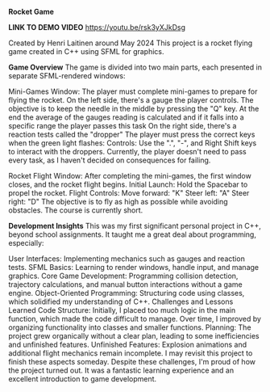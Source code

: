 **Rocket Game**

**LINK TO DEMO VIDEO**
https://youtu.be/rsk3yXJkDsg

Created by Henri Laitinen around May 2024
This project is a rocket flying game created in C++ using SFML for graphics.

**Game Overview**
The game is divided into two main parts, each presented in separate SFML-rendered windows:

Mini-Games Window:
The player must complete mini-games to prepare for flying the rocket.
On the left side, there's a gauge the player controls. The objective is to keep the needle in the middle by pressing the "Q" key.
At the end the average of the gauges reading is calculated and if it falls into a specific range the player passes this task
On the right side, there's a reaction tests called the "dropper" The player must press the correct keys when the green light flashes:
Controls: Use the ".", "-", and Right Shift keys to interact with the droppers.
Currently, the player doesn't need to pass every task, as I haven't decided on consequences for failing.


Rocket Flight Window:
After completing the mini-games, the first window closes, and the rocket flight begins.
Initial Launch: Hold the Spacebar to propel the rocket.
Flight Controls:
Move forward: "K"
Steer left: "A"
Steer right: "D"
The objective is to fly as high as possible while avoiding obstacles. The course is currently short.

**Development Insights**
This was my first significant personal project in C++, beyond school assignments. It taught me a great deal about programming, especially:

User Interfaces: Implementing mechanics such as gauges and reaction tests.
SFML Basics: Learning to render windows, handle input, and manage graphics.
Core Game Development: Programming collision detection, trajectory calculations, and manual button interactions without a game engine.
Object-Oriented Programming: Structuring code using classes, which solidified my understanding of C++.
Challenges and Lessons Learned
Code Structure:
Initially, I placed too much logic in the main function, which made the code difficult to manage. Over time, I improved by organizing functionality into classes and smaller functions.
Planning:
The project grew organically without a clear plan, leading to some inefficiencies and unfinished features.
Unfinished Features:
Explosion animations and additional flight mechanics remain incomplete. I may revisit this project to finish these aspects someday.
Despite these challenges, I'm proud of how the project turned out. It was a fantastic learning experience and an excellent introduction to game development.


